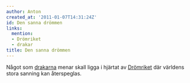 ```yaml
---
author: Anton
created_at: '2011-01-07T14:31:24Z'
id: Den sanna drömmen
links:
  mention:
  - Drömriket
  - drakar
title: Den sanna drömmen
---
```


Något som [drakarna] menar skall ligga i hjärtat av [Drömriket] där världens stora sanning kan
återspeglas.

  [drakarna]: drakar
  [Drömriket]: Drömriket
